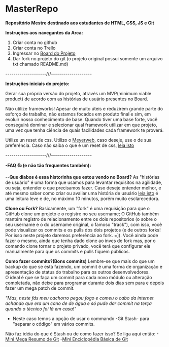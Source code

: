 # MasterRepo
__Repositório Mestre destinado aos estudantes de HTML, CSS, JS e Git__



__Instruções aos navegantes da Arca:__

1. Criar conta no github
2. Criar conta no Trello
3. Ingressar no [Board do Projeto](https://trello.com/invite/b/P5BYxl4Y/a4dfc963e6405fce7f6e4e7eaba4a891/gerador-de-relat%C3%B3rios-em-gsheets)
4. Dar fork no projeto do git (o projeto original possui somente um arquivo txt chamado README.md)


--------------------///--------------------



__Instruções iniciais do projeto:__

Gerar sua própria versão do projeto, através um MVP(minimum viable product) de acordo com as histórias de usuário presentes no Board.

Não utilize frameworks! Apesar de muito úteis e reduzirem grande parte do esforço de trabalho, não estamos focados em produto final e sim, em evoluir nosso conhecimento de base. Quando tiver uma base forte, você conseguirá dominar e selecionar qual framework utilizar em que projeto, uma vez que tenha ciência de quais facilidades cada framework te proverá.

Utilize un reset de css. Utilizo o [Meyerweb](https://meyerweb.com/eric/tools/css/reset/reset.css), caso deseje, use o de sua preferência.
Caso não saiba o que é um reset de css, [leia isto](http://blog.thiagobelem.net/css-reset-o-que-e-e-como-usar)


--------------------///--------------------


__-FAQ :+1: (e não tão frequentes também):__

--__Que diabos é essa historinha que estou vendo no Board?__
As "histórias de usuário" é uma forma que usamos para levantar requisitos na agilidade, ou seja, entender o que precisamos fazer.
Caso deseje entender melhor, e até mesmo saber como criar ou avaliar uma história de usuário [leia isto](http://www.metodoagil.com/historias-de-usuario/) é uma leitura leve e de, no máximo 10 minutos, porém muito esclarecedora.

__Clone ou Fork?__
Basicamente, um "fork" é uma requisição para que o GitHub clone um projeto e o registre no seu username; O GitHub também mantém registro de relacionamento entre os dois repositorios (o sobre o seu username e o do username original, o famoso "track"), com isso, você pode visualizar os commits e os pulls dos dois projetos (e de outros forks! Por isso neste projeto daremos preferência ao fork. =]).
Você ainda pode fazer o mesmo, ainda que tenha dado clone ao inves de fork mas, por o comando clone tornar o projeto privado, você terá que configurar ele manualmente para que os commits e pulls fiquem públicos.

__Como fazer commits?(Bons commits)__
Lembre-se que mais do que um backup do que se está fazendo, um commit é uma forma de organização e apresentação de status do trabalho para os outros desenvolvedores.</br>
O ideal é que se faça um commit para cada novo módulo ou alteração completada, não deixe para programar durante dois dias sem para e depois fazer um mega patch de commit.

_"Mas, neste fds meu cachorro pegou fogo e comeu o cabo da internet achando que era um cano de de água e só pude dar commit na terça quando o técnico foi lá em casa!"_</br>
- Neste caso temos a opção de usar o commando -Git Stash- para "separar o código" em vários commits. 

Não faz idéia do que é Stash ou de como fazer isso? Se liga aqui então:
    -[Mini Mega Resumo de Git](http://www-cs-students.stanford.edu/~blynn/gitmagic/intl/pt_br/book.html)
    -[Mini Enciclopédia Básica de Git](https://github.com/bpassos/git-commands/blob/master/translation/README.pt-br.md#stashing-arquivos)
    
    
    
    
    
